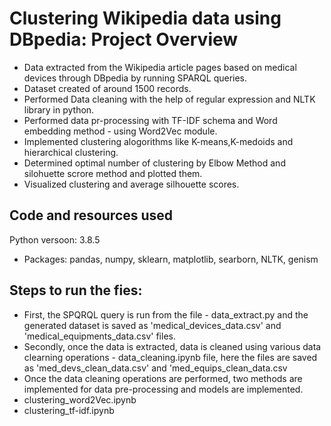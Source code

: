 # Clustering Wikipedia data using DBpedia: Project Overview
* Data extracted from the Wikipedia article pages based on medical devices through DBpedia by running SPARQL queries.
* Dataset created of around 1500 records.
* Performed Data cleaning with the help of regular expression and NLTK library in python.
* Performed data pr-processing with TF-IDF schema and Word embedding method - using Word2Vec module.
* Implemented clustering alogorithms like K-means,K-medoids and hierarchical clustering.
* Determined optimal number of clustering by Elbow Method and silohuette scrore method and plotted them.
* Visualized clustering and  average silhouette scores.

## Code and resources used
Python versoon: 3.8.5
-  Packages: pandas, numpy, sklearn, matplotlib, searborn, NLTK, genism

## Steps to run the fies:
- First, the SPQRQL query is run from the file - data_extract.py and the generated dataset is saved as 'medical_devices_data.csv' and 'medical_equipments_data.csv' files.
- Secondly, once the data is extracted, data is cleaned using various data clearning operations - data_cleaning.ipynb file, here the files are saved as 'med_devs_clean_data.csv' and 'med_equips_clean_data.csv
- Once the data cleaning operations are performed, two methods are implemented for data pre-processing and models are implemented.
- clustering_word2Vec.ipynb
- clustering_tf-idf.ipynb
